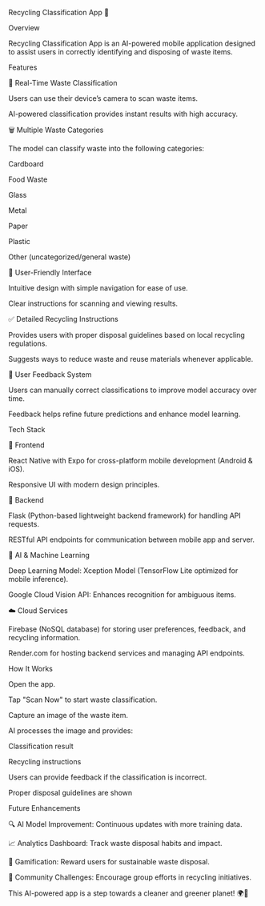 Recycling Classification App 🌱

Overview

Recycling Classification App is an AI-powered mobile application designed to assist users in correctly identifying and disposing of waste items.


Features

📸 Real-Time Waste Classification

Users can use their device’s camera to scan waste items.

AI-powered classification provides instant results with high accuracy.

🗑️ Multiple Waste Categories

The model can classify waste into the following categories:

Cardboard

Food Waste

Glass

Metal

Paper

Plastic

Other (uncategorized/general waste)

📱 User-Friendly Interface

Intuitive design with simple navigation for ease of use.

Clear instructions for scanning and viewing results.

✅ Detailed Recycling Instructions

Provides users with proper disposal guidelines based on local recycling regulations.

Suggests ways to reduce waste and reuse materials whenever applicable.

🔄 User Feedback System

Users can manually correct classifications to improve model accuracy over time.

Feedback helps refine future predictions and enhance model learning.

Tech Stack

🎨 Frontend

React Native with Expo for cross-platform mobile development (Android & iOS).

Responsive UI with modern design principles.

🧱 Backend

Flask (Python-based lightweight backend framework) for handling API requests.

RESTful API endpoints for communication between mobile app and server.

🤖 AI & Machine Learning

Deep Learning Model: Xception Model (TensorFlow Lite optimized for mobile inference).

Google Cloud Vision API: Enhances recognition for ambiguous items.

☁️ Cloud Services

Firebase (NoSQL database) for storing user preferences, feedback, and recycling information.

Render.com for hosting backend services and managing API endpoints.

How It Works

Open the app.

Tap "Scan Now" to start waste classification.

Capture an image of the waste item.

AI processes the image and provides:

Classification result

Recycling instructions

Users can provide feedback if the classification is incorrect.

Proper disposal guidelines are shown


Future Enhancements

🔍 AI Model Improvement: Continuous updates with more training data.

📈 Analytics Dashboard: Track waste disposal habits and impact.

🌟 Gamification: Reward users for sustainable waste disposal.

🌱 Community Challenges: Encourage group efforts in recycling initiatives.

This AI-powered app is a step towards a cleaner and greener planet! 🌍🌱
